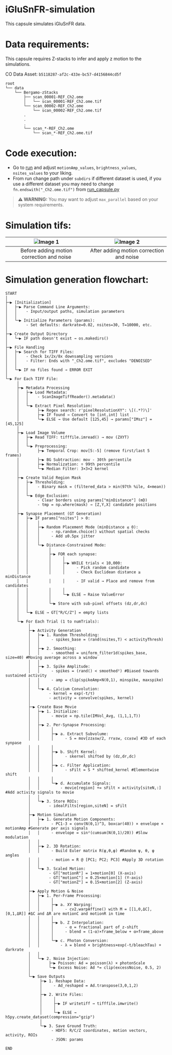 # iGluSnFR-simulation

This capsule simulates iGluSnFR data.

# Data requirements:
This capsule requires Z-stacks to infer and apply z motion to the simulations. 

CO Data Asset: `b5118287-af2c-433e-bc57-d4156844cd5f`
```
root
└── data
    └── Bergamo-zStacks
        ├── scan_00001-REF_Ch2.ome
        │   └── scan_00001-REF_Ch2.ome.tif
        └── scan_00002-REF_Ch2.ome
            └── scan_00002-REF_Ch2.ome.tif
        .
        .
        .
        └── scan_*-REF_Ch2.ome
            └── scan_*-REF_Ch2.ome.tif
```

# Code execution:
- Go to [run](code/run) and adjust `motionAmp_values`, `brightness_values`, `nsites_values` to your liking. 
- From run change path under `subdirs` if different dataset is used, if you use a different dataset you may need to change `fn.endswith("_Ch2.ome.tif")` from [run_capsule.py](code/run_capsule.py)
> **⚠️ WARNING:** You may want to adjust `max_parallel` based on your system requirements.

# Simulation tifs:
| ![Image 1](https://github.com/user-attachments/assets/7d16465b-bb69-42fd-ad53-db81fcd46185) | ![Image 2](https://github.com/user-attachments/assets/6585e312-3e9b-4cf0-b484-5949a242b24b) |
|:--------------------------------------------------------:|:-------------------------------------------------------:|
| Before adding motion correction and noise                | After adding motion correction and noise                |





# Simulation generation flowchart:
```
START
│
├─▶ [Initialization]
│   ├─▶ Parse Command Line Arguments:
│   │    - Input/output paths, simulation parameters
│   │
│   └─▶ Initialize Parameters (params):
│        - Set defaults: darkrate=0.02, nsites=30, T=10000, etc.
│
├─▶ Create Output Directory
│   └─▶ IF path doesn't exist → os.makedirs()
│
├─▶ File Handling
│   ├─▶ Search for TIFF Files:
│   │    - Check 1x/2x/8x downsampling versions
│   │    - Filter: Ends with "_Ch2.ome.tif", excludes "DENOISED"
│   │
│   └─▶ IF no files found → ERROR EXIT
│
└─▶ For Each TIFF File:
     │
     ├─▶ Metadata Processing
     │   ├─▶ Load Metadata:
     │   │    - ScanImageTiffReader().metadata()
     │   │
     │   └─▶ Extract Pixel Resolution:
     │        ├─▶ Regex search: r'pixelResolutionXY": \[(.*?)\]'
     │        ├─▶ IF found → Convert to [int,int] list
     │        └─▶ ELSE → Use default [125,45] → params["IMsz"] = [45,125]
     │
     ├─▶ Load Image Volume
     │   ├─▶ Read TIFF: tifffile.imread() → mov (ZXYT)
     │   │
     │   └─▶ Preprocessing:
     │        ├─▶ Temporal Crop: mov[5:-5] (remove first/last 5 frames)
     │        ├─▶ BG Subtraction: mov - 30th percentile
     │        ├─▶ Normalization: ÷ 99th percentile
     │        └─▶ Median Filter: 3×3×2 kernel
     │
     ├─▶ Create Valid Region Mask
     │   ├─▶ Thresholding:
     │   │    - Binary mask = (filtered_data > min(97th %ile, 4×mean))
     │   │
     │   └─▶ Edge Exclusion:
     │        - Clear borders using params["minDistance"] (mD)
     │        - tmp = np.where(mask) → [Z,Y,X] candidate positions
     │
     ├─▶ Synapse Placement (GT Generation)
     │   ├─▶ IF params["nsites"] > 0:
     │   │    │
     │   │    ├─▶ Random Placement Mode (minDistance ≤ 0):
     │   │    │     - np.random.choice() without spatial checks
     │   │    │     - Add ±0.5px jitter
     │   │    │
     │   │    └─▶ Distance-Constrained Mode:
     │   │         │
     │   │         ├─▶ FOR each synapse:
     │   │         │     │
     │   │         │     ├─▶ WHILE trials < 10,000:
     │   │         │     │     - Pick random candidate
     │   │         │     │     - Check Euclidean distance ≥ minDistance
     │   │         │     │     - IF valid → Place and remove from candidates
     │   │         │     │
     │   │         │     └─▶ ELSE → Raise ValueError
     │   │         │
     │   │         └─▶ Store with sub-pixel offsets (dz,dr,dc)
     │   │
     │   └─▶ ELSE → GT["R/C/Z"] = empty lists
     │
     └─▶ For Each Trial (1 to numTrials):
          │
          ├─▶ Activity Generation
          │   ├─▶ 1. Random Thresholding:
          │   │     - spikes_base = (rand(nsites,T) < activityThresh)
          │   │
          │   ├─▶ 2. Smoothing:
          │   │     - smoothed = uniform_filter1d(spikes_base, size=40) #Moving average across a window
          │   │
          │   ├─▶ 3. Spike Amplitude:
          │   │     - spikes = (rand() < smoothed²) #Biased towards sustained activity 
          │   │     - amp = clip(spikeAmp×N(0,1), minspike, maxspike)
          │   │
          │   └─▶ 4. Calcium Convolution:
          │        - kernel = exp(-t/τ)
          │        - activity = convolve(spikes, kernel)
          │
          ├─▶ Create Base Movie
          │   ├─▶ 1. Initialize:
          │   │     - movie = np.tile(IMVol_Avg, (1,1,1,T))
          │   │
          │   ├─▶ 2. Per-Synapse Processing:
          │   │     │
          │   │     ├─▶ a. Extract Subvolume:
          │   │     │     - S = mov[zz±sw/2, rr±sw, cc±sw] #3D of each synpase
          │   │     │
          │   │     ├─▶ b. Shift Kernel:
          │   │     │     - skernel shifted by (dz,dr,dc)
          │   │     │
          │   │     ├─▶ c. Filter Application:
          │   │     │     - sFilt = S * shifted_kernel #Elementwise shift
          │   │     │
          │   │     └─▶ d. Accumulate Signals:
          │   │         - movie[region] += sFilt × activity[siteN,:] #Add activity signals to movie
          │   │
          │   └─▶ 3. Store ROIs:
          │        - idealFilts[region,siteN] = sFilt
          │
          ├─▶ Motion Simulation
          │   ├─▶ 1. Generate Motion Components:
          │   │     - PC1-3 = conv(N(0,1)^3, boxcar(40)) × envelope × motionAmp #Generate per axis signals
          │   │     - envelope = sin²(cumsum(N(0,1)/20)) #Slow modulation
          │   │
          │   ├─▶ 2. 3D Rotation:
          │   │     - Build Euler matrix R(ψ,θ,φ) #Random ψ, θ, φ angles
          │   │     - motion = R @ [PC1; PC2; PC3] #Apply 3D rotation
          │   │
          │   └─▶ 3. Scaled Motion:
          │        - GT["motionR"] = 1×motion[0] (X-axis) 
          │        - GT["motionC"] = 0.25×motion[1] (Y-axis)
          │        - GT["motionZ"] = 0.15×motion[2] (Z-axis)
          │
          ├─▶ Apply Motion & Noise
          │   ├─▶ 1. Per-Frame Processing:
          │   │     │
          │   │     ├─▶ a. XY Warping:
          │   │     │     - cv2.warpAffine() with M = [[1,0,ΔC],[0,1,ΔR]] #ΔC and ΔR are motionC and motionR in time
          │   │     │
          │   │     ├─▶ b. Z Interpolation:
          │   │     │     - α = fractional part of z-shift
          │   │     │     - blend = (1-α)×frame_below + α×frame_above
          │   │     │
          │   │     └─▶ c. Photon Conversion:
          │   │         - λ = blend × brightness×exp(-t/bleachTau) + darkrate
          │   │
          │   └─▶ 2. Noise Injection:
          │        ├─▶ Poisson: Ad = poisson(λ) × photonScale 
          │        └─▶ Excess Noise: Ad *= clip(excessNoise, 0.5, 2)
          │
          └─▶ Save Outputs
               ├─▶ 1. Reshape Data:
               │     - Ad_reshaped = Ad.transpose(3,0,1,2)
               │
               ├─▶ 2. Write Files:
               │     │
               │     ├─▶ IF writetiff → tifffile.imwrite()
               │     │
               │     └─▶ ELSE → h5py.create_dataset(compression="gzip")
               │
               └─▶ 3. Save Ground Truth:
                    - HDF5: R/C/Z coordinates, motion vectors, activity, ROIs
                    - JSON: params

END
```
